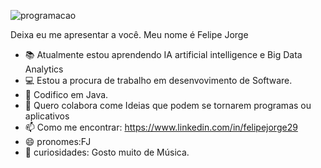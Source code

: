 ![programacao](https://user-images.githubusercontent.com/90123100/132129346-95b51197-e897-48ea-9c67-bdab57c96295.png)

Deixa eu me apresentar a você.
Meu nome é Felipe Jorge
- 📚 Atualmente estou aprendendo IA artificial intelligence e Big Data Analytics
- 💻 Estou a procura de trabalho em desenvovimento de Software.
- 💾 Codifico em Java.
- 💬 Quero colabora come Ideias que podem se tornarem programas ou aplicativos
- 📫 Como me encontrar: https://www.linkedin.com/in/felipejorge29
- 😄 pronomes:FJ
- 🎹 curiosidades: Gosto muito de Música.

